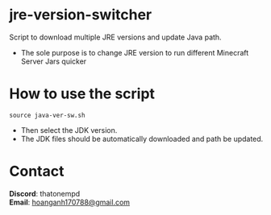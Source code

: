 # jre-version-switcher
 Script to download multiple JRE versions and update Java path.
 - The sole purpose is to change JRE version to run different Minecraft Server Jars quicker

# How to use the script

```
source java-ver-sw.sh
```

- Then select the JDK version.
- The JDK files should be automatically downloaded and path be updated.


# Contact
**Discord**: thatonempd <br/>
**Email**: hoanganh170788@gmail.com
